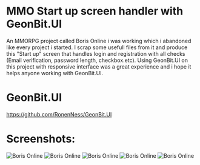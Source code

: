 # MMO Start up screen handler with GeonBit.UI
An MMORPG project called Boris Online i was working which i abandoned like every project i started. 
I scrap some usefull files from it and produce this "Start up" screen that handles login and registration with all checks (Email verification, password length, checkbox.etc).
Using GeonBit.UI on this project with responsive interface was a great experience and i hope it helps anyone working with GeonBit.UI.

# GeonBit.UI
https://github.com/RonenNess/GeonBit.UI
# Screenshots:
![Boris Online](https://i.imgur.com/OXKWQOW.png)
![Boris Online](https://i.imgur.com/aehLYxC.png)
![Boris Online](https://i.imgur.com/klWsUbH.png)
![Boris Online](https://i.imgur.com/ntLUqSv.png)
![Boris Online](https://i.imgur.com/PgYpTmI.png)
